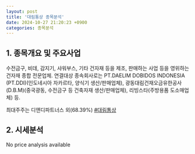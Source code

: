 ```yaml
---
layout: post
title: '대림통상 종목분석'
date: 2024-10-27 21:20:23 +0900
categories: 종목분석
---
```


## 1. 종목개요 및 주요사업

수전금구, 비데, 감지기, 샤워부스, 기타 건자재 등을 제조, 판매하는 사업 등을 영위하는 건자재 종합 전문업체. 연결대상 종속회사로는 PT.DAELIM DOBIDOS INDONESIA (PT.DDI)(인도네시아 자카르타, 양식기 생산/판매업체), 광동대림건재오금유한공사(D.B.M)(중국광동, 수전금구 등 건축자재 생산/판매업체), 리빙스타(주방용품 도소매업체) 등. 

최대주주는 디앤디파트너스 외(68.39%)
[#대림통상](#)

## 2. 시세분석

No price analysis available
